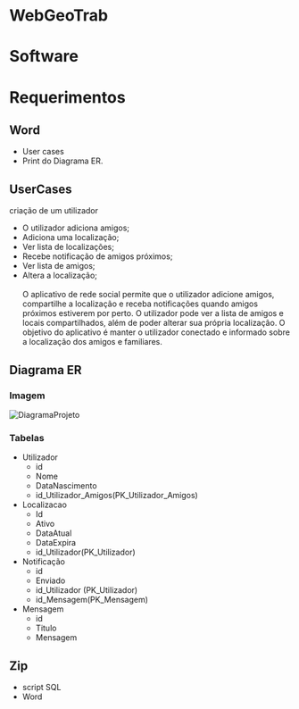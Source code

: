 # WebGeoTrab

# Software

# Requerimentos 
## Word 
- User cases
- Print do Diagrama ER.
## UserCases
criação de um utilizador 
- O utilizador adiciona amigos;
- Adiciona uma localização;
- Ver lista de localizações; 
- Recebe notificação de amigos próximos; 
- Ver lista de amigos; 
- Altera a localização; <br><br>
O aplicativo de rede social permite que o utilizador adicione amigos, compartilhe a localização e receba notificações quando amigos próximos estiverem por perto. O utilizador pode ver a lista de amigos e locais compartilhados, além de poder alterar sua própria localização. O objetivo do aplicativo é manter o utilizador conectado e informado sobre a localização dos amigos e familiares.
## Diagrama ER
### Imagem
![DiagramaProjeto](https://github.com/GoncaloGarrido2/WebGeoTrab/assets/50460047/57ebf323-8948-43ce-a517-62b0fa64a52f)

### Tabelas 
- Utilizador
  - id
  - Nome
  - DataNascimento
  - id_Utilizador_Amigos(PK_Utilizador_Amigos)
- Localizacao
  - Id
  - Ativo
  - DataAtual
  - DataExpira
  - id_Utilizador(PK_Utilizador)
- Notificação
  - id 
  - Enviado
  - id_Utilizador (PK_Utilizador)
  - id_Mensagem(PK_Mensagem)
- Mensagem
  - id
  - Titulo
  - Mensagem
## Zip 
- script SQL
- Word   
